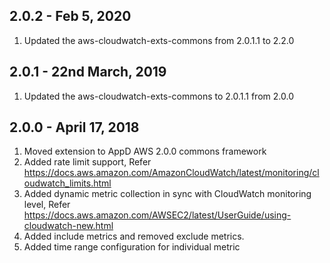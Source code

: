 ## 2.0.2 - Feb 5, 2020
1.  Updated the aws-cloudwatch-exts-commons from 2.0.1.1 to 2.2.0

## 2.0.1 - 22nd March, 2019
1. Updated the aws-cloudwatch-exts-commons to 2.0.1.1 from 2.0.0

## 2.0.0 - April 17, 2018

1. Moved extension to AppD AWS 2.0.0 commons framework
2. Added rate limit support, Refer https://docs.aws.amazon.com/AmazonCloudWatch/latest/monitoring/cloudwatch_limits.html
3. Added dynamic metric collection in sync with CloudWatch monitoring level, Refer https://docs.aws.amazon.com/AWSEC2/latest/UserGuide/using-cloudwatch-new.html
4. Added include metrics and removed exclude metrics.
5. Added time range configuration for individual metric
